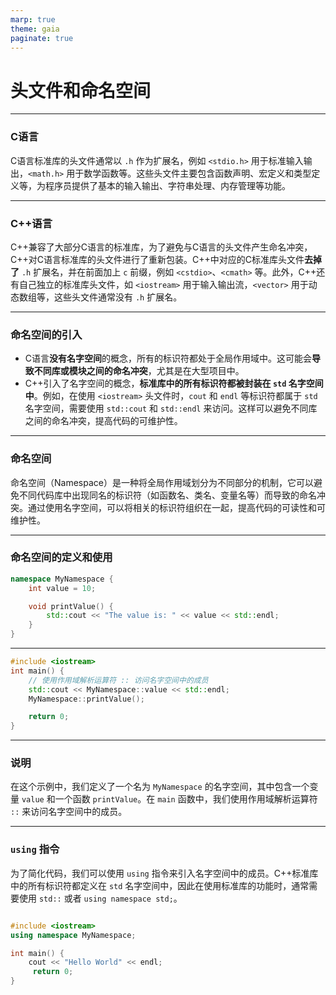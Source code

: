 ```yaml
---
marp: true
theme: gaia
paginate: true
---
```


<!-- _class: lead -->
# **头文件和命名空间**

---
### **C语言**
C语言标准库的头文件通常以 `.h` 作为扩展名，例如 `<stdio.h>` 用于标准输入输出，`<math.h>` 用于数学函数等。这些头文件主要包含函数声明、宏定义和类型定义等，为程序员提供了基本的输入输出、字符串处理、内存管理等功能。

---

### **C++语言**
C++兼容了大部分C语言的标准库，为了避免与C语言的头文件产生命名冲突，C++对C语言标准库的头文件进行了重新包装。C++中对应的C标准库头文件**去掉了** `.h` 扩展名，并在前面加上 `c` 前缀，例如 `<cstdio>`、`<cmath>` 等。此外，C++还有自己独立的标准库头文件，如 `<iostream>` 用于输入输出流，`<vector>` 用于动态数组等，这些头文件通常没有 `.h` 扩展名。

---

### **命名空间的引入**
+ C语言**没有名字空间**的概念，所有的标识符都处于全局作用域中。这可能会**导致不同库或模块之间的命名冲突**，尤其是在大型项目中。
+ C++引入了名字空间的概念，**标准库中的所有标识符都被封装在 `std` 名字空间中**。例如，在使用 `<iostream>` 头文件时，`cout` 和 `endl` 等标识符都属于 `std` 名字空间，需要使用 `std::cout` 和 `std::endl` 来访问。这样可以避免不同库之间的命名冲突，提高代码的可维护性。

---
### **命名空间**
命名空间（Namespace）是一种将全局作用域划分为不同部分的机制，它可以避免不同代码库中出现同名的标识符（如函数名、类名、变量名等）而导致的命名冲突。通过使用名字空间，可以将相关的标识符组织在一起，提高代码的可读性和可维护性。

---

### **命名空间的定义和使用**

```cpp
namespace MyNamespace {
    int value = 10;

    void printValue() {
        std::cout << "The value is: " << value << std::endl;
    }
}
```
---
```cpp
#include <iostream>
int main() {
    // 使用作用域解析运算符 :: 访问名字空间中的成员
    std::cout << MyNamespace::value << std::endl;
    MyNamespace::printValue();

    return 0;
}
```
---
### **说明**
在这个示例中，我们定义了一个名为 `MyNamespace` 的名字空间，其中包含一个变量 `value` 和一个函数 `printValue`。在 `main` 函数中，我们使用作用域解析运算符 `::` 来访问名字空间中的成员。

---

### **`using` 指令**
为了简化代码，我们可以使用 `using` 指令来引入名字空间中的成员。C++标准库中的所有标识符都定义在 `std` 名字空间中，因此在使用标准库的功能时，通常需要使用 `std::` 或者 `using namespace std;`。
```cpp

#include <iostream>
using namespace MyNamespace;

int main() {
    cout << "Hello World" << endl;
     return 0;
}
```
